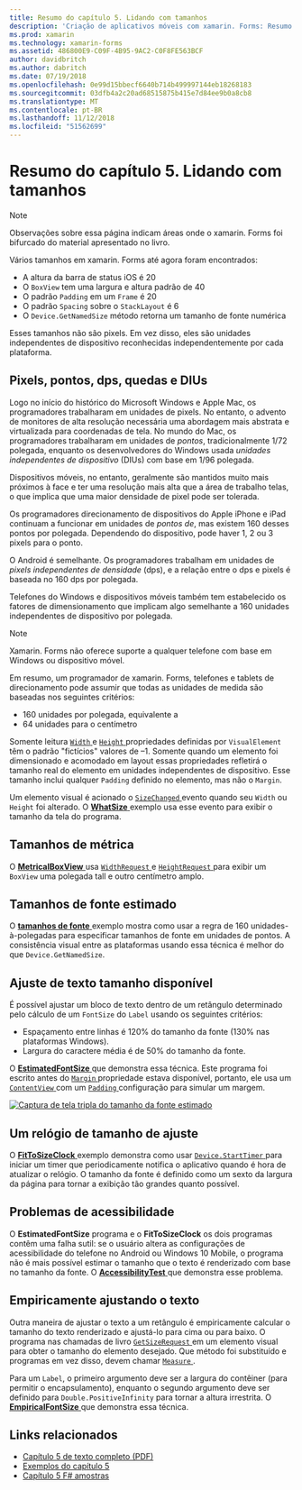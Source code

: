 ```yaml
---
title: Resumo do capítulo 5. Lidando com tamanhos
description: 'Criação de aplicativos móveis com xamarin. Forms: Resumo do capítulo 5. Lidando com tamanhos'
ms.prod: xamarin
ms.technology: xamarin-forms
ms.assetid: 486800E9-C09F-4B95-9AC2-C0F8FE563BCF
author: davidbritch
ms.author: dabritch
ms.date: 07/19/2018
ms.openlocfilehash: 0e99d15bbecf6640b714b499997144eb18268183
ms.sourcegitcommit: 03dfb4a2c20ad68515875b415e7d84ee9b0a8cb8
ms.translationtype: MT
ms.contentlocale: pt-BR
ms.lasthandoff: 11/12/2018
ms.locfileid: "51562699"
---
```

# <a name="summary-of-chapter-5-dealing-with-sizes"></a>Resumo do capítulo 5. Lidando com tamanhos

> [!NOTE] 
> Observações sobre essa página indicam áreas onde o xamarin. Forms foi bifurcado do material apresentado no livro.

Vários tamanhos em xamarin. Forms até agora foram encontrados:

- A altura da barra de status iOS é 20
- O `BoxView` tem uma largura e altura padrão de 40
- O padrão `Padding` em um `Frame` é 20
- O padrão `Spacing` sobre o `StackLayout` é 6
- O `Device.GetNamedSize` método retorna um tamanho de fonte numérica

Esses tamanhos não são pixels. Em vez disso, eles são unidades independentes de dispositivo reconhecidas independentemente por cada plataforma.

## <a name="pixels-points-dps-dips-and-dius"></a>Pixels, pontos, dps, quedas e DIUs

Logo no início do histórico do Microsoft Windows e Apple Mac, os programadores trabalharam em unidades de pixels. No entanto, o advento de monitores de alta resolução necessária uma abordagem mais abstrata e virtualizada para coordenadas de tela. No mundo do Mac, os programadores trabalharam em unidades de *pontos*, tradicionalmente 1/72 polegada, enquanto os desenvolvedores do Windows usada *unidades independentes de dispositivo* (DIUs) com base em 1/96 polegada.

Dispositivos móveis, no entanto, geralmente são mantidos muito mais próximos à face e ter uma resolução mais alta que a área de trabalho telas, o que implica que uma maior densidade de pixel pode ser tolerada.

Os programadores direcionamento de dispositivos do Apple iPhone e iPad continuam a funcionar em unidades de *pontos de*, mas existem 160 desses pontos por polegada. Dependendo do dispositivo, pode haver 1, 2 ou 3 pixels para o ponto.

O Android é semelhante. Os programadores trabalham em unidades de *pixels independentes de densidade* (dps), e a relação entre o dps e pixels é baseada no 160 dps por polegada.

Telefones do Windows e dispositivos móveis também tem estabelecido os fatores de dimensionamento que implicam algo semelhante a 160 unidades independentes de dispositivo por polegada.

> [!NOTE]
> Xamarin. Forms não oferece suporte a qualquer telefone com base em Windows ou dispositivo móvel.

Em resumo, um programador de xamarin. Forms, telefones e tablets de direcionamento pode assumir que todas as unidades de medida são baseadas nos seguintes critérios:

- 160 unidades por polegada, equivalente a
- 64 unidades para o centímetro

Somente leitura [ `Width` ](xref:Xamarin.Forms.VisualElement.Width) e [ `Height` ](xref:Xamarin.Forms.VisualElement.Height) propriedades definidas por `VisualElement` têm o padrão "fictícios" valores de &ndash;1. Somente quando um elemento foi dimensionado e acomodado em layout essas propriedades refletirá o tamanho real do elemento em unidades independentes de dispositivo. Esse tamanho inclui qualquer `Padding` definido no elemento, mas não o `Margin`.

Um elemento visual é acionado o [ `SizeChanged` ](xref:Xamarin.Forms.VisualElement.SizeChanged) evento quando seu `Width` ou `Height` foi alterado. O [ **WhatSize** ](https://github.com/xamarin/xamarin-forms-book-samples/tree/master/Chapter05/WhatSize) exemplo usa esse evento para exibir o tamanho da tela do programa.

## <a name="metrical-sizes"></a>Tamanhos de métrica

O [ **MetricalBoxView** ](https://github.com/xamarin/xamarin-forms-book-samples/tree/master/Chapter05/MetricalBoxView) usa [ `WidthRequest` ](xref:Xamarin.Forms.VisualElement.WidthRequest) e [ `HeightRequest` ](xref:Xamarin.Forms.VisualElement.HeightRequest) para exibir um `BoxView` uma polegada tall e outro centímetro amplo.

## <a name="estimated-font-sizes"></a>Tamanhos de fonte estimado

O [ **tamanhos de fonte** ](https://github.com/xamarin/xamarin-forms-book-samples/tree/master/Chapter05/FontSizes) exemplo mostra como usar a regra de 160 unidades-à-polegadas para especificar tamanhos de fonte em unidades de pontos. A consistência visual entre as plataformas usando essa técnica é melhor do que `Device.GetNamedSize`.

## <a name="fitting-text-to-available-size"></a>Ajuste de texto tamanho disponível

É possível ajustar um bloco de texto dentro de um retângulo determinado pelo cálculo de um `FontSize` do `Label` usando os seguintes critérios:

- Espaçamento entre linhas é 120% do tamanho da fonte (130% nas plataformas Windows).
- Largura do caractere média é de 50% do tamanho da fonte.

O [ **EstimatedFontSize** ](https://github.com/xamarin/xamarin-forms-book-samples/tree/master/Chapter05/EstimatedFontSize) que demonstra essa técnica. Este programa foi escrito antes do [ `Margin` ](xref:Xamarin.Forms.View.Margin) propriedade estava disponível, portanto, ele usa um [ `ContentView` ](xref:Xamarin.Forms.ContentView) com um [ `Padding` ](xref:Xamarin.Forms.Layout.Padding) configuração para simular um margem.

[![Captura de tela tripla do tamanho da fonte estimado](images/ch05fg07-small.png "texto ajustar ao tamanho disponível")](images/ch05fg07-large.png#lightbox "texto ajustar ao tamanho disponível")

## <a name="a-fit-to-size-clock"></a>Um relógio de tamanho de ajuste

O [ **FitToSizeClock** ](https://github.com/xamarin/xamarin-forms-book-samples/tree/master/Chapter05/FitToSizeClock) exemplo demonstra como usar [ `Device.StartTimer` ](xref:Xamarin.Forms.Device.StartTimer(System.TimeSpan,System.Func{System.Boolean})) para iniciar um timer que periodicamente notifica o aplicativo quando é hora de atualizar o relógio. O tamanho da fonte é definido como um sexto da largura da página para tornar a exibição tão grandes quanto possível.

## <a name="accessibility-issues"></a>Problemas de acessibilidade

O **EstimatedFontSize** programa e o **FitToSizeClock** os dois programas contêm uma falha sutil: se o usuário altera as configurações de acessibilidade do telefone no Android ou Windows 10 Mobile, o programa não é mais possível estimar o tamanho que o texto é renderizado com base no tamanho da fonte. O [ **AccessibilityTest** ](https://github.com/xamarin/xamarin-forms-book-samples/tree/master/Chapter05/AccessibilityTest) que demonstra esse problema.

## <a name="empirically-fitting-text"></a>Empiricamente ajustando o texto

Outra maneira de ajustar o texto a um retângulo é empiricamente calcular o tamanho do texto renderizado e ajustá-lo para cima ou para baixo. O programa nas chamadas de livro [ `GetSizeRequest` ](xref:Xamarin.Forms.VisualElement.GetSizeRequest(System.Double,System.Double)) em um elemento visual para obter o tamanho do elemento desejado. Que método foi substituído e programas em vez disso, devem chamar [ `Measure` ](xref:Xamarin.Forms.VisualElement.Measure(System.Double,System.Double,Xamarin.Forms.MeasureFlags)).

Para um `Label`, o primeiro argumento deve ser a largura do contêiner (para permitir o encapsulamento), enquanto o segundo argumento deve ser definido para `Double.PositiveInfinity` para tornar a altura irrestrita. O [ **EmpiricalFontSize** ](https://github.com/xamarin/xamarin-forms-book-samples/tree/master/Chapter05/EmpiricalFontSize) que demonstra essa técnica.



## <a name="related-links"></a>Links relacionados

- [Capítulo 5 de texto completo (PDF)](https://download.xamarin.com/developer/xamarin-forms-book/XamarinFormsBook-Ch05-Apr2016.pdf)
- [Exemplos do capítulo 5](https://github.com/xamarin/xamarin-forms-book-samples/tree/master/Chapter05)
- [Capítulo 5 F# amostras](https://github.com/xamarin/xamarin-forms-book-samples/tree/master/Chapter05/FS)
